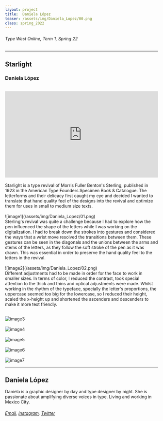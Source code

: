 ```yaml
---
layout: project
title:  Daniela López
teaser: /assets/img/Daniela_Lopez/00.png
class: spring_2022
---
```

###### Type West Online, Term 1, Spring 22 ######
---
## Starlight ##
### Daniela López ###
<br>
<div style="padding:56.25% 0 0 0;position:relative;"><iframe src="https://player.vimeo.com/video/715825301?h=4a3dcc0ea7&amp;badge=0&amp;autopause=0&amp;player_id=0&amp;app_id=58479" frameborder="0" allow="autoplay; fullscreen; picture-in-picture" allowfullscreen style="position:absolute;top:0;left:0;width:100%;height:100%;" title="Daniela L&amp;oacute;pez, Starlight"></iframe></div><script src="https://player.vimeo.com/api/player.js"></script>
<br>
Starlight is a type revival of Morris Fuller Benton's Sterling, published in 1923 in the American Type Founders Specimen Book & Catalogue. The letterforms and their delicacy first caught my eye and decided I wanted to translate that hand quality feel of the designs into the revival and optimize them for uses in small to medium size texts.
<br><br>
![image1](/assets/img/Daniela_Lopez/01.png)
<br>
Sterling's revival was quite a challenge because I had to explore how the pen influenced the shape of the letters while I was working on the digitalization. I had to break down the strokes into gestures and considered the ways that a wrist move resolved the transitions between them. These gestures can be seen in the diagonals and the unions between the arms and stems of the letters, as they follow the soft stroke of the pen as it was drawn. This was essential in order to preserve the hand quality feel to the letters in the revival. 
<br><br>
![image2](/assets/img/Daniela_Lopez/02.png)
<br>
Different adjustments had to be made in order for the face to work in smaller sizes. In terms of color, I reduced the contrast, took special attention to the thick and thins and optical adjustments were made. Whilst working in the rhythm of the typeface, specially the letter's proportions, the uppercase seemed too big for the lowercase, so I reduced their height, scaled the x-height up and shortened the ascenders and descenders to make it more text friendly.
<br><br>

![image3](/assets/img/Daniela_Lopez/03.png)
<br><br>
![image4](/assets/img/Daniela_Lopez/04.png)
<br><br>
![image5](/assets/img/Daniela_Lopez/05.png)
<br><br>
![image6](/assets/img/Daniela_Lopez/06.png)
<br><br>
![image7](/assets/img/Daniela_Lopez/07.png)

---
## Daniela López ##
Daniela is a graphic designer by day and type designer by night. She is passionate about amplifying diverse voices in type. Living and working in Mexico City.
<br>
###### [Email](mailto:danielalohdz@gmail.com), [Instagram](https://www.instagram.com/daniela_lohdz/), [Twitter](https://twitter.com/lopezipsum/) ######

